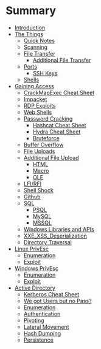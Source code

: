# Summary

- [Introduction](Introduction.md)
- [The Things]()
	- [Quick Notes](./Quick%20Notes.md)
	- [Scanning](Scanning.md)
	- [File Transfer](./File%20Transfer.md)
		- [Additional File Transfer](AddnlFileTrasnfer.md)
	- [Ports](Ports.md)
		- [SSH Keys](SSHKeys.md)
	- [Shells](Shells.md)
- [Gaining Access]()
	- [CrackMapExec Cheat Sheet](CrackMapExecCheatSheet.md)
	- [Impacket](Impacket.md)
	- [RDP Exploits](RDPEXploit.md)
	- [Web Shells](Web%20Shells.md)
	- [Password Cracking]()
		- [Hashcat Cheat Sheet](My%20Hashcat%20Cheatsheet.md)
		- [Hydra Cheat Sheet](My%20Hydra%20Cheatsheet.md)
		- [Bruteforce](Bruteforce.md)
	- [Buffer Overflow](Buffer%20Overflow.md)
	- [File Uploads](File%20Uploads.md)
	- [Additional File Upload](AddnlFileUpload.md)
		- [HTML](htmlfileupload.md)
		- [Macro](MyMacros.md)
		- [OLE](OLEFileUpload.md)
	- [LFI/RFI](LFIRFI.md)
	- [Shell Shock](ShellShock.md)
	- [Github](Github.md)
	- [SQL](MySQL.md)
		- [PSQL](PSQL.md)
		- [MySQL](MyMySql.md)
		- [MSSQL](MSSQL.md)
	- [Windows Libraries and APIs](WindowLibraries.md)
	- [XXE_XSS_Deserialization](XXEXSSDeSerial.md)
	- [Directory Traversal](DirectoryTraveral.md)
- [Linux PrivEsc]()
	- [Enumeration](LinuxEnum.md)
	- [Exploit](LinuxPrivExploit.md)
- [Windows PrivEsc]()
	- [Enumeration](WinPrivEnum.md)
	- [Exploit](WinPrivExploit.md)
- [Active Directory]()
	- [Kerberos Cheat Sheet](KerberosCheetSheet.md)
	- [We got Users but no Pass?](WeGotUsersbutnoPass.md)
	- [Enumeration](ADEnum.md)
	- [Authentication](ADAuth.md)
	- [Pivoting](ADPivoting.md)
	- [Lateral Movement](ADLateralMovement.md)
	- [Hash Dumping](ADHashDump.md)
	- [Persistence](ADPersistence.md)